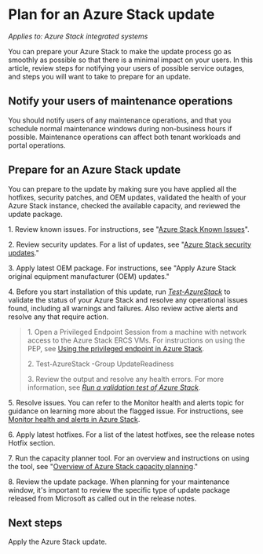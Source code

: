 Plan for an Azure Stack update
==============================

*Applies to: Azure Stack integrated systems*

You can prepare your Azure Stack to make the update process go as smoothly as possible so that there is a minimal impact on your users. In this article, review steps for notifying your users of possible service outages, and steps you will want to take to prepare for an update.

Notify your users of maintenance operations
-------------------------------------------

You should notify users of any maintenance operations, and that you schedule normal maintenance windows during non-business hours if possible. Maintenance operations can affect both tenant workloads and portal operations.

Prepare for an Azure Stack update
---------------------------------

You can prepare to the update by making sure you have applied all the hotfixes, security patches, and OEM updates, validated the health of your Azure Stack instance, checked the available capacity, and reviewed the update package.

1\. Review known issues. For instructions, see "[Azure Stack Known Issues](https://docs.microsoft.com/en-us/azure-stack/operator/azure-stack-release-notes-known-issues-1907)".

2\. Review security updates. For a list of updates, see "[Azure Stack security updates](https://docs.microsoft.com/en-us/azure-stack/operator/azure-stack-release-notes-security-updates-1907)."

3\. Apply latest OEM package. For instructions, see "Apply Azure Stack original equipment manufacturer (OEM) updates."

4\. Before you start installation of this update, run [*Test-AzureStack*](https://docs.microsoft.com/en-us/azure-stack/operator/azure-stack-diagnostic-test) to validate the status of your Azure Stack and resolve any operational issues found, including all warnings and failures. Also review active alerts and resolve any that require action.

> 1\. Open a Privileged Endpoint Session from a machine with network access to the Azure Stack ERCS VMs. For instructions on using the PEP, see [Using the privileged endpoint in Azure Stack](https://docs.microsoft.com/en-us/azure-stack/operator/azure-stack-privileged-endpoint).
>
> 2\. Test-AzureStack -Group UpdateReadiness
>
> 3\. Review the output and resolve any health errors. For more information, see [*Run a validation test of Azure Stack*](https://docs.microsoft.com/en-us/azure-stack/operator/azure-stack-diagnostic-test).

5\. Resolve issues. You can refer to the Monitor health and alerts topic for guidance on learning more about the flagged issue. For instructions, see [Monitor health and alerts in Azure Stack](https://docs.microsoft.com/en-us/azure-stack/operator/azure-stack-monitor-health).

6\. Apply latest hotfixes. For a list of the latest hotfixes, see the release notes Hotfix section.

7\. Run the capacity planner tool. For an overview and instructions on using the tool, see "[Overview of Azure Stack capacity planning](https://docs.microsoft.com/en-us/azure-stack/operator/azure-stack-capacity-planning-overview)."

8\. Review the update package. When planning for your maintenance window, it's important to review the specific type of update package released from Microsoft as called out in the release notes.

Next steps
----------

Apply the Azure Stack update.
